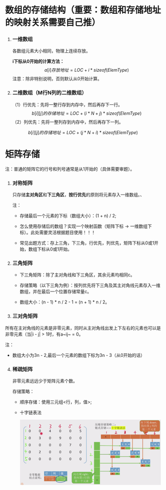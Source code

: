 # 数组的存储结构（重要：数组和存储地址的映射关系需要自己推）

1. ### 一维数组

   各数组元素大小相同，物理上连续存放。

   **i下标从0开始的计算方法：**
   $$
   a[i]存放地址 = LOC + i * sizeof(ElemType)
   $$
   注意：除非特别说明，否则默认从0开始计算。

   

2. ### 二维数组（M行N列的二维数组）

   （1）行优先：先将一整行存到内存中，然后再存下一行。
   $$
   b[i][j]的存储地址 = LOC + (i * N + j) * sizeof(ElemType)
   $$
   （2）列优先：先将一整列存到内存中，然后再存下一列。

$$
b[i][j]的存储地址 = LOC + (j * N + i) * sizeof(ElemType)
$$



# 矩阵存储

注：普通的矩阵它的行号和列号通常是从1开始的（具体需要审题）。



1. ### 对称矩阵

   只存储**主对角区**和**下三角区**，**按行优先**的原则将元素存入一维数组。、

   注：

   - 存储最后一个元素的下标（数组大小）：(1 + n) / 2;

   - 怎么使用存储后的数组？实现一个映射函数（矩阵下标 -> 一维数组下标）。此处需要灵活根据题目使用！！！

   - 常见出题方式：存上三角，下三角，行优先，列优先，矩阵下标从0或1开始，数组下标从0或1开始。

     

2. ### 三角矩阵

   - 下三角矩阵：除了主对角线和下三角区，其余元素均相同c。

   - 存储策略（以下三角为例）：按列优先将下三角及其主对角线元素存入一维数组，并在最后一个位置存储常量c。
   - 数组大小：(n - 1) * n / 2 - 1 = (n + 1) * n / 2。

   

3. ### 三对角矩阵

​		所有在主对角线的元素是非零元素，同时从主对角线出发上下左右的元素也可以是非零元素（当|i - j| > 1时，有a~ij~ = 0。



注：

- 数组大小为3n - 2,最后一个元素的数组下标为3n - 3（从0开始的话）



4. ### 稀疏矩阵

   非零元素远远少于矩阵元素个数。

   

   存储策略：

   - 顺序存储：使用三元组<行，列，值>;

   - 十字链表法

     ![image-20250522001714136](images/image-20250522001714136.png)